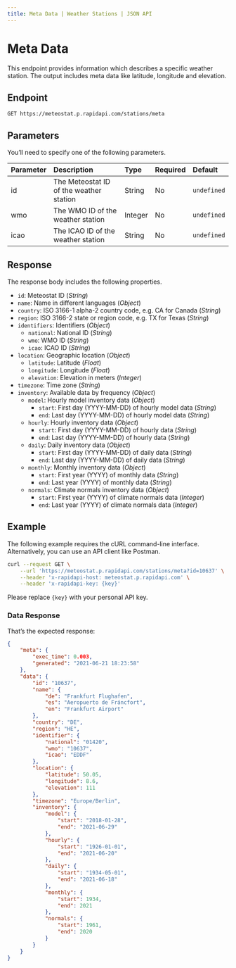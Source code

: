 ```yaml
---
title: Meta Data | Weather Stations | JSON API
---
```


# Meta Data

This endpoint provides information which describes a specific weather station. The output includes meta data like latitude, longitude and elevation.

## Endpoint

```
GET https://meteostat.p.rapidapi.com/stations/meta
```

## Parameters

You’ll need to specify one of the following parameters.

| **Parameter** | **Description**                         | **Type** | **Required** | **Default** |
|:--------------|:----------------------------------------|:---------|:-------------|:------------|
| id            | The Meteostat ID of the weather station | String   | No           | `undefined` |
| wmo           | The WMO ID of the weather station       | Integer  | No           | `undefined` |
| icao          | The ICAO ID of the weather station      | String   | No           | `undefined` |

## Response

The response body includes the following properties.

* `id`: Meteostat ID (_String_)
* `name`: Name in different languages (_Object_)
* `country`: ISO 3166-1 alpha-2 country code, e.g. CA for Canada (_String_)
* `region`: ISO 3166-2 state or region code, e.g. TX for Texas (_String_)
* `identifiers`: Identifiers (_Object_)
    * `national`: National ID (_String_)
    * `wmo`: WMO ID (_String_)
    * `icao`: ICAO ID (_String_)
* `location`: Geographic location (_Object_)
    * `latitude`: Latitude (_Float_)
    * `longitude`: Longitude (_Float_)
    * `elevation`: Elevation in meters (_Integer_)
* `timezone`: Time zone (_String_)
* `inventory`: Available data by frequency (_Object_)
    * `model`: Hourly model inventory data (_Object_)
      * `start`: First day (YYYY-MM-DD) of hourly model data (_String_)
      * `end`: Last day (YYYY-MM-DD) of hourly model data (_String_)
    * `hourly`: Hourly inventory data (_Object_)
      * `start`: First day (YYYY-MM-DD) of hourly data (_String_)
      * `end`: Last day (YYYY-MM-DD) of hourly data (_String_)
    * `daily`: Daily inventory data (_Object_)
      * `start`: First day (YYYY-MM-DD) of daily data (_String_)
      * `end`: Last day (YYYY-MM-DD) of daily data (_String_)
    * `monthly`: Monthly inventory data (_Object_)
      * `start`: First year (YYYY) of monthly data (_String_)
      * `end`: Last year (YYYY) of monthly data (_String_)
    * `normals`: Climate normals inventory data (_Object_)
      * `start`: First year (YYYY) of climate normals data (_Integer_)
      * `end`: Last year (YYYY) of climate normals data (_Integer_)

## Example

The following example requires the cURL command-line interface. Alternatively, you can use an API client like Postman.

```sh
curl --request GET \
	--url 'https://meteostat.p.rapidapi.com/stations/meta?id=10637' \
	--header 'x-rapidapi-host: meteostat.p.rapidapi.com' \
	--header 'x-rapidapi-key: {key}'
```

Please replace `{key}` with your personal API key.

### Data Response

That’s the expected response:

```json
{
    "meta": {
        "exec_time": 0.003,
        "generated": "2021-06-21 18:23:58"
    },
    "data": {
        "id": "10637",
        "name": {
            "de": "Frankfurt Flughafen",
            "es": "Aeropuerto de Fráncfort",
            "en": "Frankfurt Airport"
        },
        "country": "DE",
        "region": "HE",
        "identifier": {
            "national": "01420",
            "wmo": "10637",
            "icao": "EDDF"
        },
        "location": {
            "latitude": 50.05,
            "longitude": 8.6,
            "elevation": 111
        },
        "timezone": "Europe/Berlin",
        "inventory": {
            "model": {
                "start": "2018-01-28",
                "end": "2021-06-29"
            },
            "hourly": {
                "start": "1926-01-01",
                "end": "2021-06-20"
            },
            "daily": {
                "start": "1934-05-01",
                "end": "2021-06-18"
            },
            "monthly": {
                "start": 1934,
                "end": 2021
            },
            "normals": {
                "start": 1961,
                "end": 2020
            }
        }
    }
}
```
